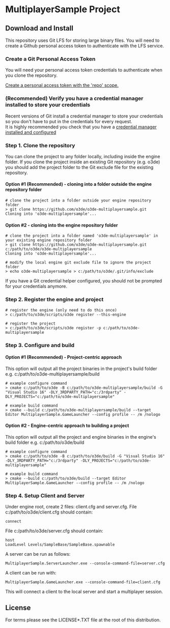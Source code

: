 # MultiplayerSample Project 
## Download and Install

This repository uses Git LFS for storing large binary files.  You will need to create a Github personal access token to authenticate with the LFS service.


### Create a Git Personal Access Token

You will need your personal access token credentials to authenticate when you clone the repository.

[Create a personal access token with the 'repo' scope.](https://docs.github.com/en/github/authenticating-to-github/creating-a-personal-access-token)


### (Recommended) Verify you have a credential manager installed to store your credentials 

Recent versions of Git install a credential manager to store your credentials so you don't have to put in the credentials for every request.  
It is highly recommended you check that you have a [credential manager installed and configured](https://github.com/microsoft/Git-Credential-Manager-Core)



### Step 1. Clone the repository 

You can clone the project to any folder locally, including inside the engine folder. If you clone the project inside an existing Git repository (e.g. o3de) you should add the project folder to the Git exclude file for the existing repository.

#### Option #1 (Recommended) - cloning into a folder outside the engine repository folder

```shell
# clone the project into a folder outside your engine repository folder
> git clone https://github.com/o3de/o3de-multiplayersample.git
Cloning into 'o3de-multiplayersample'...
```

#### Option #2 - cloning into the engine repository folder

```shell
# clone the project into a folder named 'o3de-multiplayersample' in your existing engine repository folder
> git clone https://github.com/o3de/o3de-multiplayersample.git c:/path/to/o3de/o3de-multiplayersample
Cloning into 'o3de-multiplayersample'...

# modify the local engine git exclude file to ignore the project folder
> echo o3de-multiplayersample > c:/path/to/o3de/.git/info/exclude
```

If you have a Git credential helper configured, you should not be prompted for your credentials anymore.

### Step 2. Register the engine and project 

```shell
# register the engine (only need to do this once)
> c:/path/to/o3de/scripts/o3de register --this-engine

# register the project 
> c:/path/to/o3de/scripts/o3de register -p c:/path/to/o3de-multiplayersample
```

### Step 3. Configure and build 

#### Option #1 (Recommended) -  Project-centric approach 

This option will output all the project binaries in the project's build folder e.g. c:/path/to/o3de-multiplayersample/build

```shell
# example configure command
> cmake c:/path/to/o3de -B c:/path/to/o3de-multiplayersample/build -G "Visual Studio 16" -DLY_3RDPARTY_PATH="c:/3rdparty" -DLY_PROJECTS="c:/path/to/o3de-multiplayersample" 

# example build command
> cmake --build c:/path/to/o3de-multiplayersample/build --target Editor MultiplayerSample.GameLauncher --config profile -- /m /nologo 
```

#### Option #2 - Engine-centric approach to building a project 

This option will output all the project and engine binaries in the engine's build folder e.g. c:/path/to/o3de/build

```shell
# example configure command
> cmake c:/path/to/o3de -B c:/path/to/o3de/build -G "Visual Studio 16" -DLY_3RDPARTY_PATH="c:/3rdparty" -DLY_PROJECTS="c:/path/to/o3de-multiplayersample"

# example build command
> cmake --build c:/path/to/o3de/build --target Editor MultiplayerSample.GameLauncher --config profile -- /m /nologo 

```

### Step 4. Setup Client and Server

Under engine root, create 2 files: client.cfg and server.cfg. File c:/path/to/o3de/client.cfg should contain:

```shell
connect
```

File c:/path/to/o3de/server.cfg should contain:

```shell
host
LoadLevel Levels/SampleBase/SampleBase.spawnable
```

A server can be run as follows:

```shell
MultiplayerSample.ServerLauncher.exe --console-command-file=server.cfg
```

A client can be run with:

```shell
MultiplayerSample.GameLauncher.exe --console-command-file=client.cfg
```

This will connect a client to the local server and start a multiplayer session.



## License

For terms please see the LICENSE*.TXT file at the root of this distribution.


